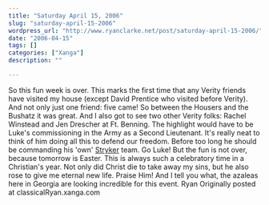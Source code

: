 ```yaml
---
title: "Saturday April 15, 2006"
slug: "saturday-april-15-2006"
wordpress_url: "http://www.ryanclarke.net/post/saturday-april-15-2006/"
date: "2006-04-15"
tags: []
categories: ["Xanga"]
description: ""

---
```


So this fun week is over.
This marks the first time that any Verity friends have visited my house (except David Prentice who visited before Verity). And not only just one friend: five came! So between the Housers and the Bushatz it was great. And I also got to see two other Verity folks: Rachel Winstead and Jen Drescher at Ft. Benning. The highlight would have to be Luke's commissioning in the Army as a Second Lieutenant. It's really neat to think of him doing all this to defend our freedom. Before too long he should be commanding his 'own' [Stryker](http://www.army-technology.com/projects/stryker/) team. Go Luke!
But the fun is not over, because tomorrow is Easter. This is always such a celebratory time in a Christian's year. Not only did Christ die to take away my sins, but he also rose to give me eternal new life. Praise Him! And I tell you what, the azaleas here in Georgia are looking incredible for this event.
Ryan
Originally posted at classicalRyan.xanga.com
